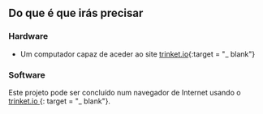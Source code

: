 ## Do que é que irás precisar

### Hardware

+ Um computador capaz de aceder ao site [trinket.io](https://trinket.io){:target = "_ blank"}

### Software

Este projeto pode ser concluído num navegador de Internet usando o [ trinket.io ](https://trinket.io) {: target = "_ blank"}.